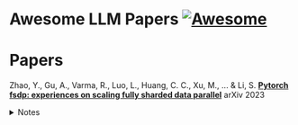 # Awesome LLM Papers [![Awesome](https://cdn.rawgit.com/sindresorhus/awesome/d7305f38d29fed78fa85652e3a63e154dd8e8829/media/badge.svg)](https://github.com/sindresorhus/awesome) 

# Papers

Zhao, Y., Gu, A., Varma, R., Luo, L., Huang, C. C., Xu, M., ... & Li, S. [**Pytorch fsdp: experiences on scaling fully sharded data parallel**](https://arxiv.org/pdf/2304.11277) arXiv 2023
<details>
  <summary>Notes</summary>

  - Presents a new framework for training large (>30B) parameter models across several GPUs
  - Pipeline Parallelism (Vertical Split): Partitions a model instance into stages, with each stage being processed on one instance. For example first layer being processed by first GPU, second layer by second GPU etc...
  - Tensor parallelism (Horizontal Split): Splits up the model parameters (e.g. within one layer, thats why its horizontal) and processes these across several GPUs. Communicates at layer boundaries (e.g. going from layer 1 to layer 2)
  - Zero-redundancy Parallelism: Also splits up the parameters but communicates parameters on-demand. So I think the difference is that Zero communicates parameters, while TP communicates activations. 
  - Their technique called FSDP is very similar to Zero but adapted to the Pytorch framework. ![FSDP Overview](./assets/fsdp.png) 
  - FSDP communicates parameters before computation, while TP communicates activations after partial computation.
  - There are different sharding strategies, which they parametrize using the sharding factor F:
    - if F is 1, the model is fully replicated on each device
    - if F is W (the number of available GPUs aka world size) then the model is fully sharded. This has the lowest memory footprint with the highest communication overhead.
    - If F is between 1 and W, they call it hybrid sharding
  - Communication Strategies:
    - Overlapping:
      - GPU can fetch the parameters for the next layer while still computing the current one, so it runs on a different process
    - Backward Pre-fetching: 
      - To avoid a communication bottleneck during the backward pass, they issue the request for the next layer's parameters before it has finished calculating the current layer.
    - Forward Pre-fetching: 
      - When the model is static, the execution order from the previous training iteration can be used to fetch (another layers) parameters even before the forward pass for that layer begins.
</details>